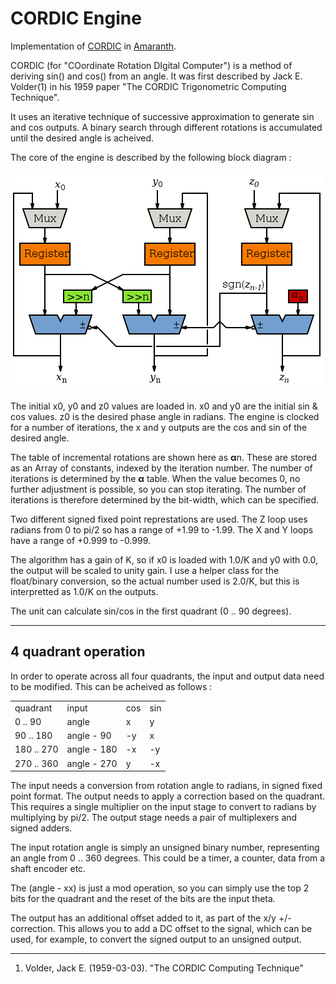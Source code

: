 CORDIC Engine
=============

Implementation of 
[CORDIC](https://en.wikibooks.org/w/index.php?title=Digital_Circuits/CORDIC)
in 
[Amaranth](https://github.com/amaranth-lang/amaranth).

CORDIC (for "COordinate Rotation DIgital Computer") is a method of deriving sin() and cos() from an angle. It was first described by Jack E. Volder(1) in his 1959 paper "The CORDIC Trigonometric Computing Technique".

It uses an iterative technique of successive approximation to generate sin and cos outputs. A binary search through different rotations is accumulated until the desired angle is acheived.

The core of the engine is described by the following block diagram :

![hello](CORDIC.png)

The initial x0, y0 and z0 values are loaded in. x0 and y0 are the initial sin & cos values. z0 is the desired phase angle in radians. The engine is clocked for a number of iterations, the x and y outputs are the cos and sin of the desired angle.

The table of incremental rotations are shown here as **α**n. These are stored as an Array of constants, indexed by the iteration number. The number of iterations is determined by the **α** table. When the value becomes 0, no further adjustment is possible, so you can stop iterating. The number of iterations is therefore determined by the bit-width, which can be specified.

Two different signed fixed point represtations are used. The Z loop uses radians from 0 to pi/2 so has a range of +1.99 to -1.99. The X and Y loops have a range of +0.999 to -0.999.

The algorithm has a gain of K, so if x0 is loaded with 1.0/K and y0 with 0.0, the output will be scaled to unity gain. I use a helper class for the float/binary conversion, so the actual number used is 2.0/K, but this is interpretted as 1.0/K on the outputs.

The unit can calculate sin/cos in the first quadrant (0 .. 90 degrees).

----

4 quadrant operation
----

In order to operate across all four quadrants, the input and output data need to be modified. This can be acheived as follows :

<div>
<table>
    <tr>
        <td>quadrant</td>
        <td>input</td>
        <td>cos</td>
        <td>sin</td>
    </tr>
    <tr>
        <td>0 .. 90</td>
        <td>angle</td>
        <td>x</td>
        <td>y</td>
    </tr>
    <tr>
        <td>90 .. 180</td>
        <td>angle - 90</td>
        <td>-y</td>
        <td>x</td>
    </tr>
    <tr>
        <td>180 .. 270</td>
        <td>angle - 180</td>
        <td>-x</td>
        <td>-y</td>
    </tr>
    <tr>
        <td>270 .. 360</td>
        <td>angle - 270</td>
        <td>y</td>
        <td>-x</td>
    </tr>
</table>
</div>

The input needs a conversion from rotation angle to radians, in signed fixed point format. The output needs to apply a correction based on the quadrant. This requires a single multiplier on the input stage to convert to radians by multiplying by pi/2. The output stage needs a pair of multiplexers and signed adders.

The input rotation angle is simply an unsigned binary number, representing an angle from 0 .. 360 degrees. This could be a timer, a counter, data from a shaft encoder etc.

The (angle - xx) is just a mod operation, so you can simply use the top 2 bits for the quadrant and the reset of the bits are the input theta.

The output has an additional offset added to it, as part of the x/y +/- correction. This allows you to add a DC offset to the signal, which can be used, for example, to convert the signed output to an unsigned output.

----

1. Volder, Jack E. (1959-03-03). "The CORDIC Computing Technique"
